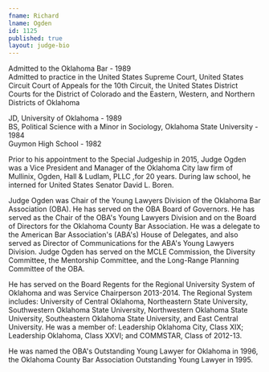 ```yaml
---
fname: Richard
lname: Ogden
id: 1125
published: true
layout: judge-bio
---
```

Admitted to the Oklahoma Bar - 1989  
Admitted to practice in the United States Supreme Court, United States
Circuit Court of Appeals for the 10th Circuit, the United States
District Courts for the District of Colorado and the Eastern, Western,
and Northern Districts of Oklahoma

JD, University of Oklahoma - 1989  
BS, Political Science with a Minor in Sociology, Oklahoma State
University - 1984  
Guymon High School - 1982

Prior to his appointment to the Special Judgeship in 2015, Judge Ogden
was a Vice President and Manager of the Oklahoma City law firm of
Mullinix, Ogden, Hall & Ludlam, PLLC ,for 20 years. During law school,
he interned for United States Senator David L. Boren.

Judge Ogden was Chair of the Young Lawyers Division of the Oklahoma Bar
Association (OBA). He has served on the OBA Board of Governors. He has
served as the Chair of the OBA's Young Lawyers Division and on the Board
of Directors for the Oklahoma County Bar Association. He was a delegate
to the American Bar Association's (ABA's) House of Delegates, and also
served as Director of Communications for the ABA's Young Lawyers
Division. Judge Ogden has served on the MCLE Commission, the Diversity
Committee, the Mentorship Committee, and the Long-Range Planning
Committee of the OBA.

He has served on the Board Regents for the Regional University System of
Oklahoma and was Service Chairperson 2013-2014. The Regional System
includes: University of Central Oklahoma, Northeastern State University,
Southwestern Oklahoma State University, Northwestern Oklahoma State
University, Southeastern Oklahoma State University, and East Central
University. He was a member of: Leadership Oklahoma City, Class XIX;
Leadership Oklahoma, Class XXVI; and COMMSTAR, Class of 2012-13.

He was named the OBA's Outstanding Young Lawyer for Oklahoma in 1996,
the Oklahoma County Bar Association Outstanding Young Lawyer in 1995.
